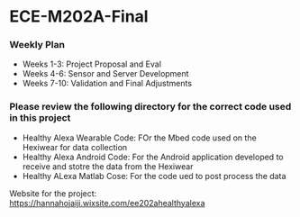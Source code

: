 # ECE-M202A-Final
### Weekly Plan
 * Weeks 1-3: Project Proposal and Eval
 * Weeks 4-6: Sensor and Server Development
 * Weeks 7-10: Validation and Final Adjustments 
 
 ### Please review the following directory for the correct code used in this project
  * Healthy Alexa Wearable Code: FOr the Mbed code used on the Hexiwear for data collection
  * Healthy Alexa Android Code: For the Android application developed to receive and stotre the data from the Hexiwear
  * Healthy ALexa Matlab Cose: For the code ued to post process the data

Website for the project: 
  <https://hannahojaiji.wixsite.com/ee202ahealthyalexa>
